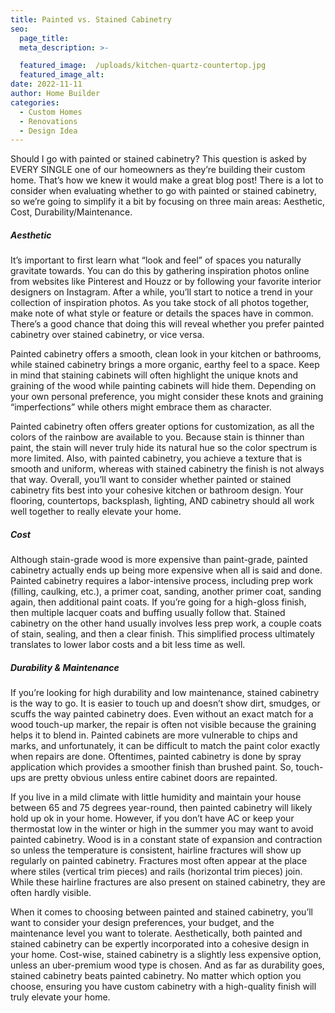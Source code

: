 ```yaml
---
title: Painted vs. Stained Cabinetry
seo:
  page_title:
  meta_description: >-

  featured_image:  /uploads/kitchen-quartz-countertop.jpg
  featured_image_alt:
date: 2022-11-11
author: Home Builder
categories:
  - Custom Homes
  - Renovations
  - Design Idea
---
```


Should I go with painted or stained cabinetry? This question is asked by EVERY SINGLE one of our homeowners as they’re building their custom home. That’s how we knew it would make a great blog post! There is a lot to consider when evaluating whether to go with painted or stained cabinetry, so we’re going to simplify it a bit by focusing on three main areas: Aesthetic, Cost, Durability/Maintenance.

##### Aesthetic

It’s important to first learn what “look and feel” of spaces you naturally gravitate towards. You can do this by gathering inspiration photos online from websites like Pinterest and Houzz or by following your favorite interior designers on Instagram. After a while, you’ll start to notice a trend in your collection of inspiration photos. As you take stock of all photos together, make note of what style or feature or details the spaces have in common. There’s a good chance that doing this will reveal whether you prefer painted cabinetry over stained cabinetry, or vice versa.

Painted cabinetry offers a smooth, clean look in your kitchen or bathrooms, while stained cabinetry brings a more organic, earthy feel to a space. Keep in mind that staining cabinets will often highlight the unique knots and graining of the wood while painting cabinets will hide them. Depending on your own personal preference, you might consider these knots and graining “imperfections” while others might embrace them as character.

Painted cabinetry often offers greater options for customization, as all the colors of the rainbow are available to you. Because stain is thinner than paint, the stain will never truly hide its natural hue so the color spectrum is more limited. Also, with painted cabinetry, you achieve a texture that is smooth and uniform, whereas with stained cabinetry the finish is not always that way. Overall, you’ll want to consider whether painted or stained cabinetry fits best into your cohesive kitchen or bathroom design. Your flooring, countertops, backsplash, lighting, AND cabinetry should all work well together to really elevate your home.

##### Cost

Although stain-grade wood is more expensive than paint-grade, painted cabinetry actually ends up being more expensive when all is said and done. Painted cabinetry requires a labor-intensive process, including prep work (filling, caulking, etc.), a primer coat, sanding, another primer coat, sanding again, then additional paint coats. If you’re going for a high-gloss finish, then multiple lacquer coats and buffing usually follow that. Stained cabinetry on the other hand usually involves less prep work, a couple coats of stain, sealing, and then a clear finish. This simplified process ultimately translates to lower labor costs and a bit less time as well.

##### Durability & Maintenance

If you’re looking for high durability and low maintenance, stained cabinetry is the way to go. It is easier to touch up and doesn’t show dirt, smudges, or scuffs the way painted cabinetry does. Even without an exact match for a wood touch-up marker, the repair is often not visible because the graining helps it to blend in. Painted cabinets are more vulnerable to chips and marks, and unfortunately, it can be difficult to match the paint color exactly when repairs are done. Oftentimes, painted cabinetry is done by spray application which provides a smoother finish than brushed paint. So, touch-ups are pretty obvious unless entire cabinet doors are repainted.

If you live in a mild climate with little humidity and maintain your house between 65 and 75 degrees year-round, then painted cabinetry will likely hold up ok in your home. However, if you don’t have AC or keep your thermostat low in the winter or high in the summer you may want to avoid painted cabinetry. Wood is in a constant state of expansion and contraction so unless the temperature is consistent, hairline fractures will show up regularly on painted cabinetry. Fractures most often appear at the place where stiles (vertical trim pieces) and rails (horizontal trim pieces) join. While these hairline fractures are also present on stained cabinetry, they are often hardly visible.

When it comes to choosing between painted and stained cabinetry, you’ll want to consider your design preferences, your budget, and the maintenance level you want to tolerate. Aesthetically, both painted and stained cabinetry can be expertly incorporated into a cohesive design in your home. Cost-wise, stained cabinetry is a slightly less expensive option, unless an uber-premium wood type is chosen. And as far as durability goes, stained cabinetry beats painted cabinetry. No matter which option you choose, ensuring you have custom cabinetry with a high-quality finish will truly elevate your home.
